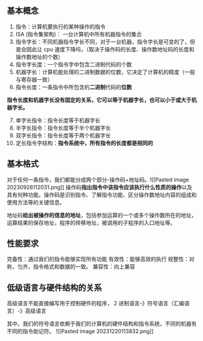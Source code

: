 ## 基本概念
1. 指令：计算机要执行的某种操作的指令
2. ISA (指令集架构)： 一台计算机中所有机器指令的集合
3. 指令字长：不同机器指令字长不同，对于一台机器，指令字长是可变的了，但是会因此让 cpu 速度下降吗，（取决于操作码的长度、操作数地址码的长度和操作数地址的个数）
4. 指令字长度：一个指令字中包含二进制代码的个数
5. 机器字长：计算机能处理的二进制数据的位数，它决定了计算机的精度（一般与寄存器一致）
6. 指令长度：一条指令中所包含的**二进制**代码的**位数**

**指令长度和机器字长没有固定的关系，它可以等于机器字长，也可以小于或大于机器字长。**

7. 单字长指令：指令长度等于机器字长
8. 半字长指令：指令长度等于半个机器字长
9. 双字长指令：指令长度等于两个机器字长
10. 定长指令字结构：**指令系统中，所有指令的长度都是相同的**

##  基本格式
对于任何一条指令，我们都能分成两个部分-操作码+地址码。![[Pasted image 20230928112031.png]]
操作码**指出指令中该指令应该执行什么性质的操作**以及具有何种功能。操作码是识别指令、了解指令功能、区分操作数地址内容的组成和使用方法等的关键信息。

地址码**给出被操作的信息的地址**，包括参加运算的一个或多个操作数所在的地址，运算结果的保存地址，程序的转移地址，被调用的子程序的入口地址等。

## 性能要求
完备性：通过我们的指令能够实现所有功能
有效性：能够高效的执行
规整性：对称，匀齐，指令格式和数据的一致。
兼容性：向上兼容

## 低级语言与硬件结构的关系
高级语言不能直接编写用于控制硬件的程序，
2 进制语言-》符号语言（汇编语言）-》高级语言

其中，我们的符号语言依赖于我们的计算机的硬件结构和指令系统，不同的机器有不同的指令助记符。
![[Pasted image 20231220113832.png]]

